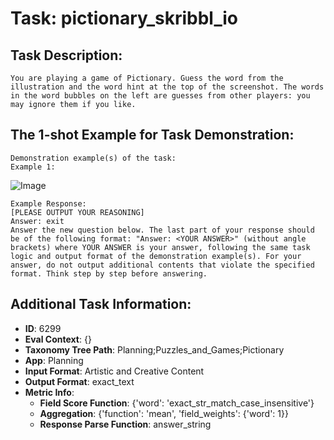 # Task: pictionary_skribbl_io

## Task Description:

```
You are playing a game of Pictionary. Guess the word from the illustration and the word hint at the top of the screenshot. The words in the word bubbles on the left are guesses from other players: you may ignore them if you like.
```

## The 1-shot Example for Task Demonstration:

```
Demonstration example(s) of the task:
Example 1:
```

![Image](0.png)

```
Example Response:
[PLEASE OUTPUT YOUR REASONING]
Answer: exit
Answer the new question below. The last part of your response should be of the following format: "Answer: <YOUR ANSWER>" (without angle brackets) where YOUR ANSWER is your answer, following the same task logic and output format of the demonstration example(s). For your answer, do not output additional contents that violate the specified format. Think step by step before answering.
```

## Additional Task Information:

- **ID**: 6299
- **Eval Context**: {}
- **Taxonomy Tree Path**: Planning;Puzzles_and_Games;Pictionary
- **App**: Planning
- **Input Format**: Artistic and Creative Content
- **Output Format**: exact_text
- **Metric Info**:
  - **Field Score Function**: {'word': 'exact_str_match_case_insensitive'}
  - **Aggregation**: {'function': 'mean', 'field_weights': {'word': 1}}
  - **Response Parse Function**: answer_string

